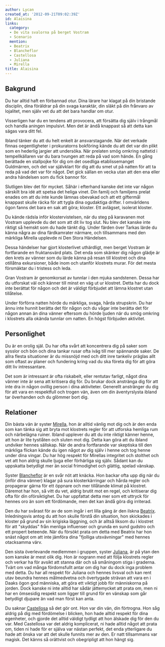 ```yaml
---
author: Lycan
created_at: '2012-09-21T09:02:39Z'
id: Alaisina
links:
  category:
  - De vita svalorna på berget Vostram
  - Scenario
  mention:
  - Beatrix
  - Blancheflor
  - Castellosa
  - Juliana
  - Mirella
title: Alaisina
---
```


Bakgrund
--------

Du har alltid haft en förbannad otur. Dina lärare har klagat på din bristande disciplin, dina
föräldrar på din svaga karaktär, din släkt på din frånvaro av lojalitet, men själv vet du att det
bara handlar om otur.

Visserligen har du en tendens att provocera, att försätta dig själv i trångmål och handla aningen
impulsivt. Men det är ändå knappast så att detta kan sägas vara ditt fel.

Ibland tänker du att du helt enkelt är ansvarstagande. När det verkade finnas oegentligheter i
prokuratorns bokföring kände du att det var din plikt som en hederlig jargier att undersöka. När
prelaten smög omkring nattetid i tempellkällaren var du bara tvungen att reda på vad som hände. En
gång berättade en stallpojke för dig om det osedliga etablissemanget Guldmärren, och det var
självklart för dig att du smet ut på natten för att ta reda på vad det var för något. Det gick
sällan en vecka utan att den ena eller andra händelsen som du fick bannor för.

Slutligen blev det för mycket. Såhär i efterhand kanske det inte var någon särskilt bra idé att
spetsa det heliga vinet. Din familj och familjens prelat enades om att du inte kunde lämnas obevakad
och att ett giftermål knappast skulle räcka för att tygla dina ogudaktiga drifter. I omvärldens ögon
fanns det bara en sak att göra; kloster. Ett avlägset, isolerat kloster.

Du kände rädsla inför klostervistelsen, när du steg på karavanen mot Vostram upplevde du det som att
dit liv tog slut. Nu blev det kanske inte riktigt så hemskt som du hade tänkt dig. Under färden över
Tarkas lärde du känna några av dina färdkamrater närmare, och tillsammans med den märkliga Mirella
upplevde ni Den Stora Händelsen.

Dessa händelser har gjort klosterlivet uthärdligt, men berget Vostram är fortfarande en fruktansvärd
plats. Det enda som skänker dig någon glädje är den krets av vänner som du lärde känna på resan till
klostret och dina otillåtna exkursioner, både inom och utanför klostrets murar. För det mesta
försmäktar du i tristess och leda.

Gran Vostram är genomkorsat av tunnlar i den mjuka sandstenen. Dessa har du utforskat väl och känner
till minst en väg ut ur klostret. Detta har du dock inte berättat för någon och det är väldigt
förbjudet att lämna klostret utan tillåtelse.

Under förförra natten hörde du märkliga, svaga, hårda strupskrin. Du har ännu inte hunnit berätta
det för någon och du vågar inte berätta det för någon annan än dina vänner eftersom du hörde ljuden
när du smög omkring i klostrets alla okända tunnlar om natten. En högst förbjuden aktivitet.

Personlighet
--------

Du är en orolig själ. Du har ofta svårt att koncentrera dig på saker som sysslor och bön och dina
tankar rusar ofta iväg till mer spännande saker. De allra flesta situationer är du missnöjd med och
ditt inre tankeliv präglas allt som oftast av planer och fundering kring vad du ska företa dig för
att göra ditt liv intressantare.

Det som är intressant är ofta riskabelt, eller rentutav farligt, något dina vänner inte är sena att
kritisera dig för. Du brukar dock anstränga dig för att inte dra in någon ovillig person i dina
aktiviteter. Generellt anstränger du dig för att vara en respektfull och trogen vän, även om din
äventyrslysta ibland tar överhanden och du glömmer bort dig.

Relationer
--------

Din bästa vän är syster [Mirella], hon är alltid vänlig mot dig och är den enda som kan tänka sig
att bryta mot klostrets regler för att utforska hemliga rum och närbelägna ruiner. Ibland upplever
du att du inte riktigt känner henne, att hon är lite tystlåten och sluten mot dig. Detta kan göra
att du ibland undviker hennes sällskap. När de andra fortfarande var skeptiska till den märkliga
flickan kände du igen något av dig själv i henne och tog henne under dina vingar. Du har hög respekt
för Mirellas integritet och stolthet och vet att hon aldrig skulle ljuga eller förhärliga sig själv.
Sådant kan du uppskatta betydligt mer än social frimodighet och glättig, spelad vänskap.

Syster [Blancheflor] är en svår nöt att knäcka. Hon backar ofta upp dig när du (inför dina vänner)
klagar på sura klosterkärringar och hårda regler och propagerar gärna för ett öppnare och mer
tillåtande klimat på klostret. Däremot har hon, så vitt du vet, aldrig brutit mot en regel, och
kritiserar dig ofta för din oförsiktighet. Du har uppfattat detta mer som ett uttryck för hennes oro
än som ett fördömande, men det kan ändå göra dig irriterad.

Den du har svårast för av de som ingår i ert lilla gäng är den ilskna [Beatrix]. Inledningsvis antog
du att hon skulle förstå din situation, hon skickades i kloster på grund av sin krigiska läggning,
och är alltså liksom du i klostret för att "skyddas" från menliga influenser och grunda en sund
gudstro och ett propert beteende. När du försökt prata om detta med Beatrix har hon snäst något om
att inte jämföra dina "fjolliga utsvävningar" med hennes otacksamma värv.

Den sista överlevande medlemmen i gruppen, syster [Juliana], är på ytan den som kanske är mest olik
dig. Hon är nogrann med att följa klostrets regler och verkar ha för avsikt att stanna där och så
småningom stiga i graderna. Tvärt om vad många fördomsfullt antar om dig har du dock inga problem
med detta. Du har all respekt för Juliana och hennes livsval och kan rent utav beundra hennes
målmedvetna och övertygade strävan att vara en i Daaks ögon god människa, att göra ett viktigt jobb
för människorna på jorden. Dock kanske ni inte alltid har sådär jättemycket att prata om, men ni har
en ömsesidig respekt som ligger till grund för en vänskap som går betydligt djupare än vad man först
kan anta.

Du saknar [Castellosa] så det gör ont. Hon var din vän, din förtrogna. Hon såg aldrig på dig med
fördömelse i blicken, hon hade alltid respekt för dina egenheter, och gjorde det alltid väldigt
tydligt att hon älskade dig för den du var. Med Castellosa var det aldrig komplicerat, ni hade
alltid något att prata om, tiden ni hade för er själva var nästan perfekt, det enda ytterligare du
hade att önska var att det skulle funnits mer av den. Er natt tillsammans var magisk. Det känns så
orättvist och obegripligt att hon hängt sig.

  [Mirella]: Mirella
  [Blancheflor]: Blancheflor
  [Beatrix]: Beatrix
  [Juliana]: Juliana
  [Castellosa]: Castellosa